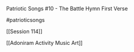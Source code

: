 Patriotic Songs #10 - The Battle Hymn First Verse

#patrioticsongs 

[[Session 114]]

[[Adoniram Activity Music Art]]
